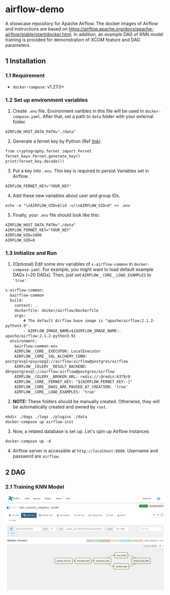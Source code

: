 # airflow-demo
A showcase repository for Apache Airflow. The docker images of Airflow and instructions are based on https://airflow.apache.org/docs/apache-airflow/stable/start/docker.html. In addition, an example DAG of KNN model training is provided for demonstration of XCOM feature and DAG parameters.

## 1 Installation

### 1.1 Requirement
- `docker-compose`: v1.27.0+

### 1.2 Set up environment variables
1. Create `.env` file. Environment varibles in this file will be used in `docker-compose.yaml`. After that, set a path to `data` folder with your external folder.
```
AIRFLOW_HOST_DATA_PATH="./data"
```
2. Generate a fernet key by Python (Ref [link](https://airflow.apache.org/docs/apache-airflow/stable/security/secrets/fernet.html#generating-fernet-key)).
```
from cryptography.fernet import Fernet
fernet_key= Fernet.generate_key()
print(fernet_key.decode())
```
3. Put a key into `.env`. This key is required to persist Variables set in Airflow.
```
AIRFLOW_FERNET_KEY="YOUR_KEY"
```
4. Add these new variables about user and group IDs.
```
echo -e "\nAIRFLOW_UID=$(id -u)\nAIRFLOW_GID=0" >> .env
```
5. Finally, your `.env` file should look like this:
```
AIRFLOW_HOST_DATA_PATH="./data"
AIRFLOW_FERNET_KEY="YOUR_KEY"
AIRFLOW_UID=1000
AIRFLOW_GID=0
```

### 1.3 Initialize and Run
1. (Optional) Edit some env variables of `x-airflow-common` in `docker-compose.yaml`. For example, you might want to load default example DAGs (~20 DAGs). Then, just set `AIRFLOW__CORE__LOAD_EXAMPLES` to `'true'`.
```
x-airflow-common:
  &airflow-common
  build:
    context: .
    dockerfile: docker/airflow/Dockerfile
    args:
        # The default Airflow base image is "apache/airflow:2.1.2-python3.9".
        - AIRFLOW_IMAGE_NAME=${AIRFLOW_IMAGE_NAME:-apache/airflow:2.1.2-python3.9}
  environment:
    &airflow-common-env
    AIRFLOW__CORE__EXECUTOR: LocalExecutor
    AIRFLOW__CORE__SQL_ALCHEMY_CONN: postgresql+psycopg2://airflow:airflow@postgres/airflow
    AIRFLOW__CELERY__RESULT_BACKEND: db+postgresql://airflow:airflow@postgres/airflow
    AIRFLOW__CELERY__BROKER_URL: redis://:@redis:6379/0
    AIRFLOW__CORE__FERNET_KEY: "${AIRFLOW_FERNET_KEY:-}"
    AIRFLOW__CORE__DAGS_ARE_PAUSED_AT_CREATION: 'true'
    AIRFLOW__CORE__LOAD_EXAMPLES: 'true'
```
2. **NOTE:** These folders should be manually created. Otherwise, they will be automatically created and owned by `root`.
```
mkdir ./dags ./logs ./plugins ./data
docker-compose up airflow-init
```
3. Now, a related database is set up. Let's spin up Airflow instances
```
docker-compose up -d
```
4. Airflow server is accessible at `http://localhost:8080`. Username and password are `airflow`.

## 2 DAG
### 2.1 Training KNN Model
![Alt text](./screenshots/dag_train_knn_model.png?raw=true)